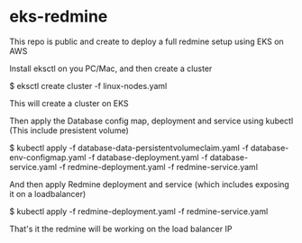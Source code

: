 # eks-redmine
This repo is public and create to deploy a full redmine setup using EKS on AWS

Install eksctl on you PC/Mac, and then create a cluster

$ eksctl create cluster -f linux-nodes.yaml

This will create a cluster on EKS

Then apply the Database config map, deployment and service using kubectl (This include presistent volume)

$ kubectl apply -f database-data-persistentvolumeclaim.yaml -f database-env-configmap.yaml -f database-deployment.yaml -f database-service.yaml -f redmine-deployment.yaml -f redmine-service.yaml

And then apply Redmine deployment and service (which includes exposing it on a loadbalancer)

$ kubectl apply -f redmine-deployment.yaml -f redmine-service.yaml

That's it the redmine will be working on the load balancer IP
